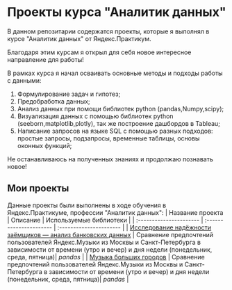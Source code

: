 # Проекты курса "Аналитик данных" 

В данном репозитарии содержатся проекты, которые я выполнял в курсе "Аналитик данных" от Яндекс.Практикум.

Благодаря этим курсам я открыл для себя новое интересное направление для работы!

В рамках курса я начал осваивать основные методы и подходы работы с данными:

1. Формулирование задач и гипотез;
2. Предобработка данных;
3. Анализ данных при помощи библиотек python (pandas,Numpy,scipy);
4. Визуализация данных с помощью библиотек python (seeborn,matplotlib,plotly), так же построение дашбордов в Tableau;
5. Написание запросов на языке SQL с помощью разных подходов: простые запросы, подзапросы, временные таблицы, основы оконных функций; 

Не останавливаюсь на полученных знаниях и продолжаю познавать новое!
## Мои проекты

Данные проекты были выполнены в ходе обучения в Яндекс.Практикуме, профессии "Аналитик данных":
| Название проекта | Описание | Используемые библиотеки | 
| :---------------------- | :---------------------- | :---------------------- |
| [Исследование надёжности заёмщиков — анализ банковских данных](Researches_of_reliable_borrowers-analysis_of_bank_data) | Сравнение предпочтений пользователей Яндекс.Музыки из Москвы и Санкт-Петербурга в зависимости от времени (утро и вечер) и дня недели (понедельник, среда, пятница)| *pandas* |
| [Музыка больших городов](Исследование_объявлений_о_продаже_квартир_в_Санкт-Петербурге) | Сравнение предпочтений пользователей Яндекс.Музыки из Москвы и Санкт-Петербурга в зависимости от времени (утро и вечер) и дня недели (понедельник, среда, пятница)| *pandas* |
